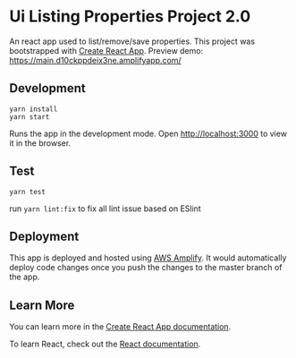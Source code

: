 # Ui Listing Properties Project 2.0
An react app used to list/remove/save properties. This project was bootstrapped with [Create React App](https://github.com/facebook/create-react-app).
Preview demo: https://main.d10ckppdeix3ne.amplifyapp.com/

## Development
```
yarn install
yarn start
```
Runs the app in the development mode. 
Open [http://localhost:3000](http://localhost:3000) to view it in the browser.

## Test
```
yarn test
```
run `yarn lint:fix`
to fix all lint issue based on ESlint

## Deployment
This app is deployed and hosted using [AWS Amplify](https://aws.amazon.com/amplify/). It would automatically deploy code changes once you 
push the changes to the master branch of the app. 

## Learn More

You can learn more in the [Create React App documentation](https://facebook.github.io/create-react-app/docs/getting-started).

To learn React, check out the [React documentation](https://reactjs.org/).
